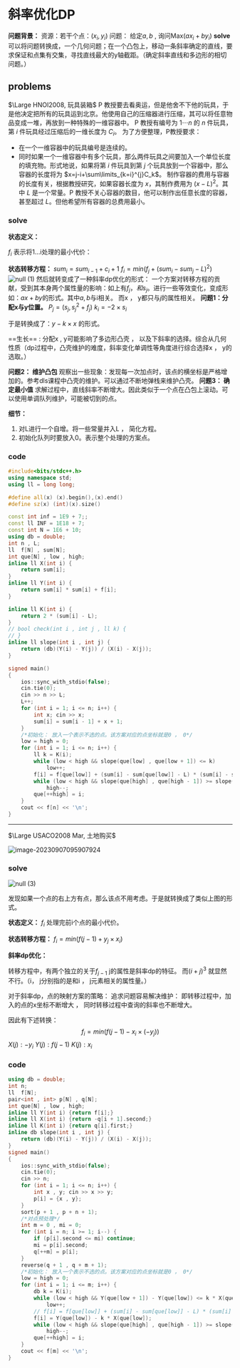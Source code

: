 # 斜率优化DP

**问题背景：**
资源：若干个点：$(x_i , y_i)$
问题： 给定$a, b$ , 询问Max($ax_i + by_i$)
**solve**
可以将问题转换成，一个几何问题；在一个凸包上，移动一条斜率确定的直线，要求保证和点集有交集，寻找直线最大的y轴截距。（确定斜率直线和多边形的相切问题。）

##  problems
$\Large HNOI2008, 玩具装箱$
P 教授要去看奥运，但是他舍不下他的玩具，于是他决定把所有的玩具运到北京。他使用自己的压缩器进行压缩，其可以将任意物品变成一堆，再放到一种特殊的一维容器中。
P 教授有编号为 $1 \cdots n$ 的 $n$ 件玩具，第 $i$ 件玩具经过压缩后的一维长度为 $C_i$。
为了方便整理，P教授要求：

- 在一个一维容器中的玩具编号是连续的。
- 同时如果一个一维容器中有多个玩具，那么两件玩具之间要加入一个单位长度的填充物。形式地说，如果将第 $i$ 件玩具到第 $j$ 个玩具放到一个容器中，那么容器的长度将为 $x=j-i+\sum\limits_{k=i}^{j}C_k$。
制作容器的费用与容器的长度有关，根据教授研究，如果容器长度为 $x$，其制作费用为 $(x-L)^2$。其中 $L$ 是一个常量。P 教授不关心容器的数目，他可以制作出任意长度的容器，甚至超过 $L$。但他希望所有容器的总费用最小。
### solve

**状态定义：**

$f_{i}$ 表示将1...i处理的最小代价：

**状态转移方程：**
$sum_i = sum_{i - 1} + c_i + 1$
$f_i = min(f_j + (sum_i - sum_j - L) ^ 2)$
![null (1)](null%20(1).png)
然后就转变成了一种斜率dp优化的形式：
一个方案对转移方程的贡献，受到其本身两个属性量的影响：如上有$f_j ， 和s_j$。进行一些等效变化，变成形如：$ax + by$的形式。其中$a , b$与i相关。 而x ， y都只与$j$的属性相关。
**问题1：分配x与y位置。**
$P_j = (s_j , s_j^2 + f_j)$
$k_i = -2\times s_i$

于是转换成了：$y - k\times x$ 的形式。

==生长== : 分配x , y可能影响了多边形凸壳 ， 以及下斜率的选择。综合从几何性质（dp过程中，凸壳维护的难度，斜率变化单调性等角度进行综合选择x ， y的选取。）

**问题2： 维护凸包**
观察出一些现象：发现每一次加点时，该点的横坐标是严格增加的。参考dls课程中凸壳的维护。可以通过不断地弹栈来维护凸壳。
**问题3： 确定最小值**
求解过程中，直线斜率不断增大。因此类似于一个点在凸包上滚动。可以使用单调队列维护，可能被切到的点。

**细节：**

1. 对L进行一个自增。将一些常量并入L ， 简化方程。
2. 初始化队列时要放入0。表示整个处理的方案点。

### code

```cpp
#include<bits/stdc++.h>
using namespace std;
using ll = long long;

#define all(x) (x).begin(),(x).end()
#define sz(x) (int)(x).size()

const int inf = 1E9 + 7;;
const ll INF = 1E18 + 7;
const int N = 1E6 + 10;
using db = double;
int n , L;
ll  f[N] , sum[N];
int que[N] , low , high;
inline ll X(int i) {
    return sum[i];
}
inline ll Y(int i) {
    return sum[i] * sum[i] + f[i];
}

inline ll K(int i) {
    return 2 * (sum[i] - L);
}
// bool check(int i , int j , ll k) {
// }
inline ll slope(int i , int j) {
    return (db)(Y(i) - Y(j)) / (X(i) - X(j));
}

signed main()
{
    ios::sync_with_stdio(false);
    cin.tie(0);
    cin >> n >> L;
    L++;
    for (int i = 1; i <= n; i++) {
        int x; cin >> x;
        sum[i] = sum[i - 1] + x + 1;
    }
    /*初始化： 放入一个表示不选的点。该方案对应的点坐标就是0 ， 0*/
    low = high = 0;
    for (int i = 1; i <= n; i++) {
        ll k = K(i);
        while (low < high && slope(que[low] , que[low + 1]) <= k)
            low++;
        f[i] = f[que[low]] + (sum[i] - sum[que[low]] - L) * (sum[i] - sum[que[low]] - L);
        while (low < high && slope(que[high] , que[high - 1]) >= slope(i , que[high]))
            high--;
        que[++high] = i;
    }
    cout << f[n] << '\n';
}
```

-----

$\Large USACO2008 Mar, 土地购买$

![image-20230907095907924](image-20230907095907924.png)

### solve

![null (3)](null%20(3).png)

发现如果一个点的右上方有点，那么该点不用考虑。于是就转换成了类似上图的形式。

**状态定义：**
$f_{i}$ 处理完前i个点的最小代价。

**状态转移方程：**
$f_i = min(f(j - 1) + y_j \times x_i)$

**斜率dp优化：**

转移方程中，有两个独立的关于$f_{j - 1}$ j的属性是斜率dp的特征。 而$(i + j)^3$ 就显然不行。（i， j分别指的是和i ， j元素相关的属性量。）

对于斜率dp，点的映射方案的策略： 追求问题容易解决维护： 即转移过程中，加入的点的x坐标不断增大 ， 同时转移过程中查询的斜率也不断增大。

因此有下述转换：
$$
f_i = min(f(j -1) -x_i\times (-y_j))
$$
$X(j) : -y_i$
$Y(j): f(j - 1)$
$K(j) : x_i$

### code

```cpp
using db = double;
int n;
ll  f[N];
pair<int , int> p[N] , q[N];
int que[N] , low , high;
inline ll Y(int i) {return f[i];}
inline ll X(int i) {return -q[i + 1].second;}
inline ll K(int i) {return q[i].first;}
inline db slope(int i , int j) {
    return (db)(Y(i) - Y(j)) / (X(i) - X(j));
}
signed main()
{
    ios::sync_with_stdio(false);
    cin.tie(0);
    cin >> n;
    for (int i = 1; i <= n; i++) {
        int x , y; cin >> x >> y;
        p[i] = {x , y};
    }
    sort(p + 1 , p + n + 1);
    /*对点预处理*/
    int m = 0 , mi = 0;
    for (int i = n; i >= 1; i--) {
        if (p[i].second <= mi) continue;
        mi = p[i].second;
        q[++m] = p[i];
    }
    reverse(q + 1 , q + m + 1);
    /*初始化： 放入一个表示不选的点。该方案对应的点坐标就是0 ， 0*/
    low = high = 0;
    for (int i = 1; i <= m; i++) {
        db k = K(i);
        while (low < high && Y(que[low + 1]) - Y(que[low]) <= k * X(que[low + 1]) - k * X(que[low]))
            low++;
        // f[i] = f[que[low]] + (sum[i] - sum[que[low]] - L) * (sum[i] - sum[que[low]] - L);
        f[i] = Y(que[low]) - k * X(que[low]);
        while (low < high && slope(que[high] , que[high - 1]) >= slope(i , que[high]))
            high--;
        que[++high] = i;
    }
    cout << f[m] << '\n';
}
```

